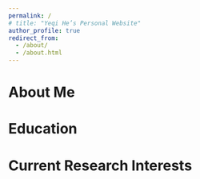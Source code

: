```yaml
---
permalink: /
# title: "Yeqi He’s Personal Website"
author_profile: true
redirect_from: 
  - /about/
  - /about.html
---
```


About Me
======

Education
======


Current Research Interests
======
